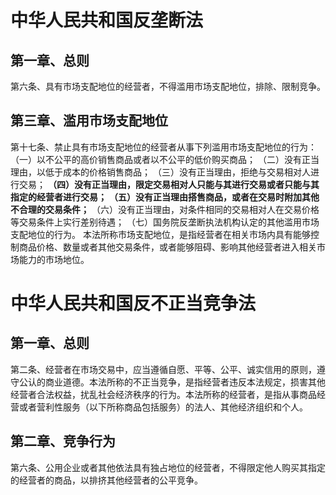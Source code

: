 # 中华人民共和国反垄断法

## 第一章、总则

第六条、具有市场支配地位的经营者，不得滥用市场支配地位，排除、限制竞争。

## 第三章、滥用市场支配地位

第十七条、禁止具有市场支配地位的经营者从事下列滥用市场支配地位的行为：
（一）以不公平的高价销售商品或者以不公平的低价购买商品；
（二）没有正当理由，以低于成本的价格销售商品；
（三）没有正当理由，拒绝与交易相对人进行交易；
**（四）没有正当理由，限定交易相对人只能与其进行交易或者只能与其指定的经营者进行交易；**
**（五）没有正当理由搭售商品，或者在交易时附加其他不合理的交易条件；**
（六）没有正当理由，对条件相同的交易相对人在交易价格等交易条件上实行差别待遇；
（七）国务院反垄断执法机构认定的其他滥用市场支配地位的行为。
本法所称市场支配地位，是指经营者在相关市场内具有能够控制商品价格、数量或者其他交易条件，或者能够阻碍、影响其他经营者进入相关市场能力的市场地位。

# 中华人民共和国反不正当竞争法

## 第一章、总则

第二条、经营者在市场交易中，应当遵循自愿、平等、公平、诚实信用的原则，遵守公认的商业道德。本法所称的不正当竞争，是指经营者违反本法规定，损害其他经营者合法权益，扰乱社会经济秩序的行为。本法所称的经营者，是指从事商品经营或者营利性服务（以下所称商品包括服务）的法人、其他经济组织和个人。

## 第二章、竞争行为

第六条、公用企业或者其他依法具有独占地位的经营者，不得限定他人购买其指定的经营者的商品，以排挤其他经营者的公平竞争。
